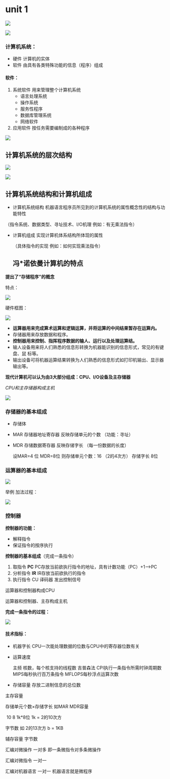 # unit 1

![](https://img-blog.csdnimg.cn/20200218124016571.PNG?x-oss-process=image/watermark,type_ZmFuZ3poZW5naGVpdGk,shadow_10,text_aHR0cHM6Ly9ibG9nLmNzZG4ubmV0L3FxXzQzNTUwODkw,size_16,color_FFFFFF,t_70)

![](https://img-blog.csdnimg.cn/20200218124123386.PNG?x-oss-process=image/watermark,type_ZmFuZ3poZW5naGVpdGk,shadow_10,text_aHR0cHM6Ly9ibG9nLmNzZG4ubmV0L3FxXzQzNTUwODkw,size_16,color_FFFFFF,t_70)

### 计算机系统：

- 硬件 计算机的实体
- 软件 由具有各类特殊功能的信息（程序）组成

#### 软件：

1. 系统软件 用来管理整个计算机系统
   - 语言处理系统
   - 操作系统
   - 服务性程序
   - 数据库管理系统
   - 网络软件
2. 应用软件 按任务需要编制成的各种程序

![](https://img-blog.csdnimg.cn/20200218124609125.PNG?x-oss-process=image/watermark,type_ZmFuZ3poZW5naGVpdGk,shadow_10,text_aHR0cHM6Ly9ibG9nLmNzZG4ubmV0L3FxXzQzNTUwODkw,size_16,color_FFFFFF,t_70)

## 计算机系统的层次结构

![](https://img-blog.csdnimg.cn/20200218131137740.PNG?x-oss-process=image/watermark,type_ZmFuZ3poZW5naGVpdGk,shadow_10,text_aHR0cHM6Ly9ibG9nLmNzZG4ubmV0L3FxXzQzNTUwODkw,size_16,color_FFFFFF,t_70)

![](https://img-blog.csdnimg.cn/20200218131149232.PNG?x-oss-process=image/watermark,type_ZmFuZ3poZW5naGVpdGk,shadow_10,text_aHR0cHM6Ly9ibG9nLmNzZG4ubmV0L3FxXzQzNTUwODkw,size_16,color_FFFFFF,t_70)

## 计算机系统结构和计算机组成

- 计算机系统结构 机器语言程序员所见到的计算机系统的属性概念性的结构与功能特性

（指令系统、数据类型、寻址技术、I/O机理   例如：有无乘法指令）

- 计算机组成  实现计算机体系结构所体现的属性

  （具体指令的实现   例如：如何实现乘法指令）

  ## 冯*诺依曼计算机的特点

**提出了“存储程序”的概念**

特点：

![](https://img-blog.csdnimg.cn/20200218132125698.PNG?x-oss-process=image/watermark,type_ZmFuZ3poZW5naGVpdGk,shadow_10,text_aHR0cHM6Ly9ibG9nLmNzZG4ubmV0L3FxXzQzNTUwODkw,size_16,color_FFFFFF,t_70)



硬件框图：

![](https://img-blog.csdnimg.cn/20200218132451147.PNG?x-oss-process=image/watermark,type_ZmFuZ3poZW5naGVpdGk,shadow_10,text_aHR0cHM6Ly9ibG9nLmNzZG4ubmV0L3FxXzQzNTUwODkw,size_16,color_FFFFFF,t_70)

- **运算器用来完成算术运算和逻辑运算，并将运算的中间结果暂存在运算内。**
- 存储器用来存放数据和程序。
- **控制器用来控制、指挥程序数据的输人、运行以及处理运算结。**
- 输人设备用来将人们熟悉的信息形转换为机器能识别的信息形式，常见的有键盘、鼠
  标等。
- 输出设备可将机器运算结果转换为人们熟悉的信息形式如打印机输出、显示器输出等。



**现代计算机可以认为由3大部分组成：CPU、I/O设备及主存储器**

*CPU和主存储器构成主机*

![](https://img-blog.csdnimg.cn/20200218132942347.PNG?x-oss-process=image/watermark,type_ZmFuZ3poZW5naGVpdGk,shadow_10,text_aHR0cHM6Ly9ibG9nLmNzZG4ubmV0L3FxXzQzNTUwODkw,size_16,color_FFFFFF,t_70)

### 存储器的基本组成

- 存储体

- MAR 存储器地址寄存器 反映存储单元的个数   （功能：寻址）

- MDR 存储数据寄存器 反映存储字长 （每一份数据的长度）

  设MAR=4 位 MDR=8位  则存储单元个数：16 （2的4次方） 存储字长 8位

### 运算器的基本组成

![](https://img-blog.csdnimg.cn/20200218134205196.PNG?x-oss-process=image/watermark,type_ZmFuZ3poZW5naGVpdGk,shadow_10,text_aHR0cHM6Ly9ibG9nLmNzZG4ubmV0L3FxXzQzNTUwODkw,size_16,color_FFFFFF,t_70)

举例 加法过程：

![](https://img-blog.csdnimg.cn/20200218134211772.PNG?x-oss-process=image/watermark,type_ZmFuZ3poZW5naGVpdGk,shadow_10,text_aHR0cHM6Ly9ibG9nLmNzZG4ubmV0L3FxXzQzNTUwODkw,size_16,color_FFFFFF,t_70)

### 控制器

**控制器的功能：**

- 解释指令
- 保证指令的按序执行

**控制器的基本组成**（完成一条指令）

1. 取指令 **PC**   PC存放当前欲执行指令的地址，具有计数功能（PC）+1-->PC
2. 分析指令 **IR** IR存放当前欲执行的指令
3. 执行指令 CU  译码器 发出控制信号



运算器和控制器构成CPU

运算器和控制器、主存构成主机



**完成一条指令的过程：**

![](https://img-blog.csdnimg.cn/20200218135303742.PNG?x-oss-process=image/watermark,type_ZmFuZ3poZW5naGVpdGk,shadow_10,text_aHR0cHM6Ly9ibG9nLmNzZG4ubmV0L3FxXzQzNTUwODkw,size_16,color_FFFFFF,t_70)

#### 技术指标：

- 机器字长  CPU一次能处理数据的位数与CPU中的寄存器位数有关

- 运算速度

  主频
  核数，每个核支持的线程数
  吉普森法
  CPI执行一条指令所需时钟周期数
  MIPS每秒执行百万条指令
  MFLOPS每秒浮点运算次数

- 存储容量   存放二进制信息的总位数

主存容量

存储单元个数×存储字长
如MAR   MDR容量

​     10        8       1k*8位    1k = 2的10次方

字节数  如   2的13次方  b  = 1KB  



辅存容量   字节数 



汇编对微操作  一对多  即一条微指令对多条微操作

汇编对微指令 一对一

汇编对机器语言 一对一   机器语言就是微程序